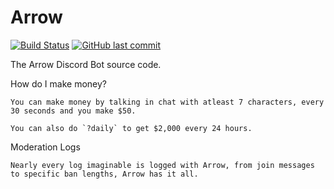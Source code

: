 # Arrow
[![Build Status](https://travis-ci.org/FozzieHi/Arrow.svg?branch=master)](https://travis-ci.org/FozzieHi/Arrow) [![GitHub last commit](https://img.shields.io/github/last-commit/fozziehi/arrow.svg?label=Last+updated)]()

The Arrow Discord Bot source code.

How do I make money?
```
You can make money by talking in chat with atleast 7 characters, every 30 seconds and you make $50.

You can also do `?daily` to get $2,000 every 24 hours.
```

Moderation Logs
```
Nearly every log imaginable is logged with Arrow, from join messages to specific ban lengths, Arrow has it all.
```